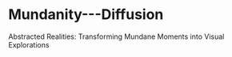 # Mundanity---Diffusion
Abstracted Realities: Transforming Mundane Moments into Visual Explorations
